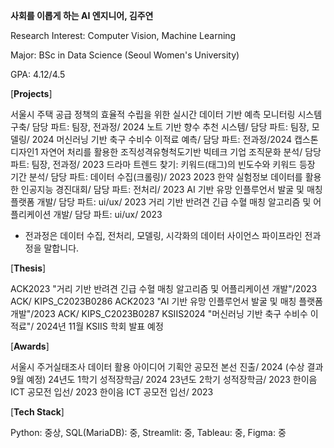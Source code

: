 **사회를 이롭게 하는 AI 엔지니어, 김주연**

Research Interest: Computer Vision, Machine Learning

Major: BSc in Data Science (Seoul Women's University)

GPA: 4.12/4.5

[**Projects**]

서울시 주택 공급 정책의 효율적 수립을 위한 실시간 데이터 기반 예측 모니터링 시스템 구축/ 담당 파트: 팀장, 전과정/ 2024
노트 기반 향수 추천 시스템/ 담당 파트: 팀장, 모델링/ 2024
머신러닝 기반 축구 수비수 이적료 예측/ 담당 파트: 전과정/2024
캡스톤 디자인1 자연어 처리를 활용한 조직성격유형척도기반 빅테크 기업 조직문화 분석/ 담당 파트: 팀장, 전과정/ 2023
드라마 트렌드 찾기: 키워드(태그)의 빈도수와 키워드 등장 기간 분석/ 담당 파트: 데이터 수집(크롤링)/ 2023
2023 한약 실험정보 데이터를 활용한 인공지능 경진대회/ 담당 파트: 전처리/ 2023
AI 기반 유망 인플루언서 발굴 및 매칭 플랫폼 개발/ 담당 파트: ui/ux/ 2023
거리 기반 반려견 긴급 수혈 매칭 알고리즘 및 어플리케이션 개발/ 담당 파트: ui/ux/ 2023

* 전과정은 데이터 수집, 전처리, 모델링, 시각화의 데이터 사이언스 파이프라인 전과정을 말합니다.

[**Thesis**]

ACK2023  "거리 기반 반려견 긴급 수혈 매칭 알고리즘 및 어플리케이션 개발"/2023 ACK/ KIPS_C2023B0286
ACK2023  "AI 기반 유망 인플루언서 발굴 및 매칭 플랫폼 개발"/2023 ACK/ KIPS_C2023B0287
KSIIS2024 "머신러닝 기반 축구 수비수 이적료"/ 2024년 11월  KSIIS 학회 발표 예정

[**Awards**]

서울시 주거실태조사 데이터 활용 아이디어 기획안 공모전 본선 진출/ 2024 (수상 결과 9월 예정)
24년도 1학기 성적장학금/ 2024
23년도 2학기 성적장학금/ 2023
한이음 ICT 공모전 입선/ 2023
한이음 ICT 공모전 입선/ 2023

[**Tech Stack**]

Python: 중상, SQL(MariaDB): 중, Streamlit: 중, Tableau: 중, Figma: 중
